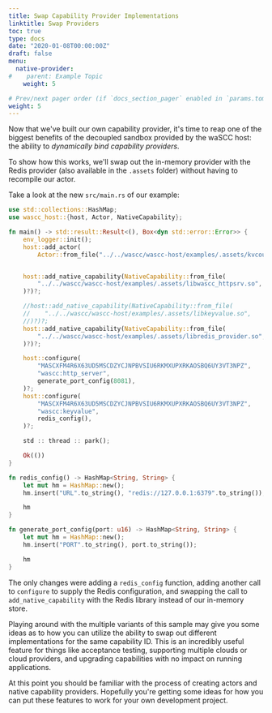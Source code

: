 ```yaml
---
title: Swap Capability Provider Implementations
linktitle: Swap Providers
toc: true
type: docs
date: "2020-01-08T00:00:00Z"
draft: false
menu:
  native-provider:
#    parent: Example Topic
    weight: 5

# Prev/next pager order (if `docs_section_pager` enabled in `params.toml`)
weight: 5
---
```


Now that we've built our own capability provider, it's time to reap one of the biggest benefits of the decoupled sandbox provided by the waSCC host: the ability to _dynamically bind capability providers_.

To show how this works, we'll swap out the in-memory provider with the Redis provider (also available in the `.assets` folder) without having to recompile our actor.

Take a look at the new `src/main.rs` of our example:

```rust
use std::collections::HashMap;
use wascc_host::{host, Actor, NativeCapability};

fn main() -> std::result::Result<(), Box<dyn std::error::Error>> {
    env_logger::init();
    host::add_actor(
        Actor::from_file("../../wascc/wascc-host/examples/.assets/kvcounter.wasm")?)?;


    host::add_native_capability(NativeCapability::from_file(
        "../../wascc/wascc-host/examples/.assets/libwascc_httpsrv.so",
    )?)?;

    //host::add_native_capability(NativeCapability::from_file(
    //    "../../wascc/wascc-host/examples/.assets/libkeyvalue.so",
    //)?)?;
    host::add_native_capability(NativeCapability::from_file(
        "../../wascc/wascc-host/examples/.assets/libredis_provider.so",
    )?)?;

    host::configure(
        "MASCXFM4R6X63UD5MSCDZYCJNPBVSIU6RKMXUPXRKAOSBQ6UY3VT3NPZ",
        "wascc:http_server",
        generate_port_config(8081),
    )?;
    host::configure(
        "MASCXFM4R6X63UD5MSCDZYCJNPBVSIU6RKMXUPXRKAOSBQ6UY3VT3NPZ",
        "wascc:keyvalue",
        redis_config(),
    )?;

    std :: thread :: park();

    Ok(())
}

fn redis_config() -> HashMap<String, String> {
    let mut hm = HashMap::new();
    hm.insert("URL".to_string(), "redis://127.0.0.1:6379".to_string());

    hm
}

fn generate_port_config(port: u16) -> HashMap<String, String> {
    let mut hm = HashMap::new();
    hm.insert("PORT".to_string(), port.to_string());

    hm
}
```

The only changes were adding a `redis_config` function, adding another call to `configure` to supply the Redis configuration, and swapping the call to `add_native_capability` with the Redis library instead of our in-memory store.

Playing around with the multiple variants of this sample may give you some ideas as to how you can utilize the ability to swap out different implementations for the same capability ID. This is an incredibly useful feature for things like acceptance testing, supporting multiple clouds or cloud providers, and upgrading capabilities with no impact on running applications.

At this point you should be familiar with the process of creating actors and native capability providers. Hopefully you're getting some ideas for how you can put these features to work for your own development project.
